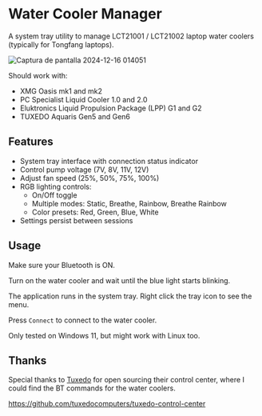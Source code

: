 # Water Cooler Manager

A system tray utility to manage LCT21001 / LCT21002 laptop water coolers (typically for Tongfang laptops).

![Captura de pantalla 2024-12-16 014051](https://github.com/user-attachments/assets/d9b69dd2-7aa6-4dce-97bc-4bb408dd60b8)

Should work with:

- XMG Oasis mk1 and mk2
- PC Specialist Liquid Cooler 1.0 and 2.0
- Eluktronics Liquid Propulsion Package (LPP) G1 and G2
- TUXEDO Aquaris Gen5 and Gen6

## Features

- System tray interface with connection status indicator
- Control pump voltage (7V, 8V, 11V, 12V)
- Adjust fan speed (25%, 50%, 75%, 100%) 
- RGB lighting controls:
  - On/Off toggle
  - Multiple modes: Static, Breathe, Rainbow, Breathe Rainbow
  - Color presets: Red, Green, Blue, White
- Settings persist between sessions

## Usage

Make sure your Bluetooth is ON.

Turn on the water cooler and wait until the blue light starts blinking.

The application runs in the system tray. Right click the tray icon to see the menu. 

Press `Connect` to connect to the water cooler.

Only tested on Windows 11, but might work with Linux too.


## Thanks

Special thanks to [Tuxedo](https://tuxedocomputers.com/) for open sourcing their control center, where I could find the BT commands for the water coolers.

https://github.com/tuxedocomputers/tuxedo-control-center
